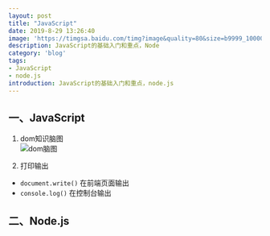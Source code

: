 ```yaml
---
layout: post
title: "JavaScript"
date: 2019-8-29 13:26:40
image: 'https://timgsa.baidu.com/timg?image&quality=80&size=b9999_10000&sec=1567052365369&di=0312ebcfd4ff246fbd6d05167d0028b0&imgtype=0&src=http%3A%2F%2Fstatic.open-open.com%2Fnews%2FuploadImg%2F20150930%2F20150930102200_733.png'
description: JavaScript的基础入门和重点，Node
category: 'blog'
tags:
- JavaScript
- node.js
introduction: JavaScript的基础入门和重点，node.js
---
```


## 一、JavaScript
1. dom知识脑图  
![dom脑图](https://atts.w3cschool.cn/attachments/image/20160809/1470709730442234.gif)

2. 打印输出  
- `document.write()` 在前端页面输出  
- `console.log()` 在控制台输出  

## 二、Node.js







